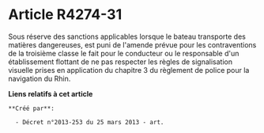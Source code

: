 # Article R4274-31

Sous réserve des sanctions applicables lorsque le bateau transporte des matières dangereuses, est puni de l'amende prévue
pour les contraventions de la troisième classe le fait pour le conducteur ou le responsable d'un établissement flottant de ne
pas respecter les règles de signalisation visuelle prises en application du chapitre 3 du règlement de police pour la
navigation du Rhin.

**Liens relatifs à cet article**

	**Créé par**:

	  - Décret n°2013-253 du 25 mars 2013 - art.
